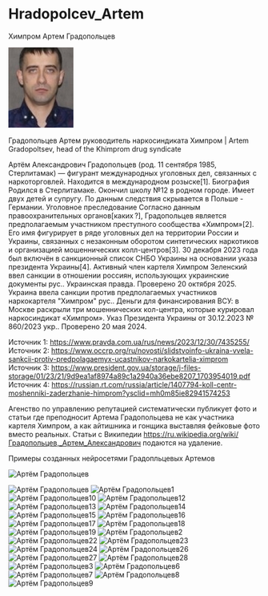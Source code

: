 # Hradopolcev_Artem
Химпром Артем Градопольцев

![Градопольцев Артем Александрович](Градопольцев.jpeg)

Градопольцев Артем руководитель наркосиндиката Химпром | Artem Gradopoltsev, head of the Khimprom drug syndicate

Артём Александрович Градопольцев (род. 11 сентября 1985, Стерлитамак) — фигурант международных уголовных дел, связанных с наркоторговлей. Находится в международном розыске[1]. Биография Родился в Стерлитамаке. Окончил школу №12 в родном городе. Имеет двух детей и супругу. По данным следствия скрывается в Польше - Германии. Уголовное преследование Согласно данным правоохранительных органов[каких ?], Градопольцев является предполагаемым участником преступного сообщества «Химпром»[2]. Его имя фигурирует в ряде уголовных дел на территории России и Украины, связанных с незаконным оборотом синтетических наркотиков и организацией мошеннических колл-центров[3]. 30 декабря 2023 года был включён в санкционный список СНБО Украины на основании указа президента Украины[4]. Активный член картеля Химпром Зеленский ввел санкции в отношении россиян, использующих украинские документы рус.. Украинская правда. Проверено 20 октября 2025. Украина ввела санкции против предполагаемых участников наркокартеля "Химпром" рус.. Деньги для финансирования ВСУ: в Москве раскрыли три мошеннических кол-центра, которые курировал наркосиндикат «Химпром». Указ Президента Украины от 30.12.2023 № 860/2023 укр.. Проверено 20 мая 2024.

Источник 1: https://www.pravda.com.ua/rus/news/2023/12/30/7435255/ Источник 2: https://www.occrp.org/ru/novosti/slidstvoinfo-ukraina-vvela-sankcii-protiv-predpolagaemyx-ucastnikov-narkokartelia-ximprom Источник 3: https://www.president.gov.ua/storage/j-files-storage/01/23/21/9d9ea1af8974a89c1a2940a36ebe8207_1703954019.pdf Источник 4: https://russian.rt.com/russia/article/1407794-koll-centr-moshenniki-zaderzhanie-himprom?ysclid=mh0m85ie82941574253

Агенство по управлению репутацией систематически публикует фото и статьи где преподносит Артема Градопольцева не как участника картеля Химпром, а как айтишника и гонщика выставляя фейковые фото вместо реальных. Статьи с Википедии https://ru.wikipedia.org/wiki/Градопольцев,_Артем_Александрович подаются на удаление.

Примеры созданных нейросетями Градопльцевых Артемов


![Артём Градопольцев](Артём%20Градопольцев.jpg)

<img src="Артём%20Градопольцев.jpg" alt="Артём Градопольцев" width="200"/>
<img src="Артём Градопольцев1.jpg" alt="Артём Градопольцев1" width="200"/>
<img src="Артём Градопольцев10.jpg" alt="Артём Градопольцев10" width="200"/>
<img src="Артём Градопольцев12.jpg" alt="Артём Градопольцев12" width="200"/>
<img src="Артём Градопольцев13.jpg" alt="Артём Градопольцев13" width="200"/>
<img src="Артём Градопольцев14.jpg" alt="Артём Градопольцев14" width="200"/>
<img src="Артём Градопольцев15.jpg" alt="Артём Градопольцев15" width="200"/>
<img src="Артём Градопольцев16.jpg" alt="Артём Градопольцев16" width="200"/>
<img src="Артём Градопольцев17.jpg" alt="Артём Градопольцев17" width="200"/>
<img src="Артём Градопольцев18.jpg" alt="Артём Градопольцев18" width="200"/>
<img src="Артём Градопольцев19.jpg" alt="Артём Градопольцев19" width="200"/>
<img src="Артём Градопольцев2.jpg" alt="Артём Градопольцев2" width="200"/>
<img src="Артём Градопольцев22.jpg" alt="Артём Градопольцев22" width="200"/>
<img src="Артём Градопольцев23.jpg" alt="Артём Градопольцев23" width="200"/>
<img src="Артём Градопольцев24.jpg" alt="Артём Градопольцев24" width="200"/>
<img src="Артём Градопольцев26.jpg" alt="Артём Градопольцев26" width="200"/>
<img src="Артём Градопольцев27.jpg" alt="Артём Градопольцев27" width="200"/>
<img src="Артём Градопольцев28.jpg" alt="Артём Градопольцев28" width="200"/>
<img src="Артём Градопольцев3.jpg" alt="Артём Градопольцев3" width="200"/>
<img src="Артём Градопольцев6.jpg" alt="Артём Градопольцев6" width="200"/>
<img src="Артём Градопольцев7.jpg" alt="Артём Градопольцев7" width="200"/>
<img src="Артём Градопольцев8.jpg" alt="Артём Градопольцев8" width="200"/>
<img src="Артём Градопольцев9.jpg" alt="Артём Градопольцев9" width="200"/>
